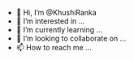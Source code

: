 - 👋 Hi, I’m @KhushiRanka
- 👀 I’m interested in ...
- 🌱 I’m currently learning ...
- 💞️ I’m looking to collaborate on ...
- 📫 How to reach me ...

<!---
KhushiRanka/KhushiRanka is a ✨ special ✨ repository because its `README.md` (this file) appears on your GitHub profile.
You can click the Preview link to take a look at your changes.
--->
